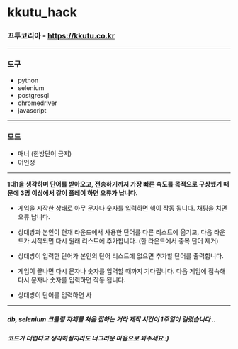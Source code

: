 # kkutu_hack

### 끄투코리아 - https://kkutu.co.kr

---------------------------------------   
### 도구
 * python
 * selenium
 * postgresql
 * chromedriver
 * javascript   
---------------------------------------
 ### 모드
 * 매너 (한방단어 금지)
 * 어인정   
---------------------------------------

**1대1을 생각하며 단어를 받아오고, 전송하기까지 가장 빠른 속도를 목적으로 구상했기 때문에 3명 이상에서 같이 플레이 하면 오류가 납니다.**    
                  
                  
                  
* 게임을 시작한 상태로 아무 문자나 숫자를 입력하면 핵이 작동 됩니다. 채팅을 치면 오류 납니다.
* 상대방과 본인이 현재 라운드에서 사용한 단어를 다른 리스트에 옮기고, 다음 라운드가 시작되면 다시 원래 리스트에 추가합니다. (한 라운드에서 중복 단어 제거)
* 상대방이 입력한 단어가 본인의 단어 리스트에 없으면 추가할 단어를 출력합니다.
* 게임이 끝나면 다시 문자나 숫자를 입력할 때까지 기다립니다. 다음 게임에 접속해 다시 문자나 숫자를 입력하면 작동 됩니다.

* 상대방이 단어를 입력하면 사

---------------------------------------

##### db, selenium 크롤링 자체를 처음 접하는 거라 제작 시간이 1주일이 걸렸습니다 .. 
##### 코드가 더럽다고 생각하실지라도 너그러운 마음으로 봐주세요 :)
